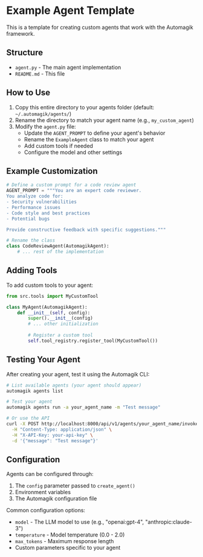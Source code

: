 # Example Agent Template

This is a template for creating custom agents that work with the Automagik framework.

## Structure

- `agent.py` - The main agent implementation
- `README.md` - This file

## How to Use

1. Copy this entire directory to your agents folder (default: `~/.automagik/agents/`)
2. Rename the directory to match your agent name (e.g., `my_custom_agent`)
3. Modify the `agent.py` file:
   - Update the `AGENT_PROMPT` to define your agent's behavior
   - Rename the `ExampleAgent` class to match your agent
   - Add custom tools if needed
   - Configure the model and other settings

## Example Customization

```python
# Define a custom prompt for a code review agent
AGENT_PROMPT = """You are an expert code reviewer.
You analyze code for:
- Security vulnerabilities
- Performance issues
- Code style and best practices
- Potential bugs

Provide constructive feedback with specific suggestions."""

# Rename the class
class CodeReviewAgent(AutomagikAgent):
    # ... rest of the implementation
```

## Adding Tools

To add custom tools to your agent:

```python
from src.tools import MyCustomTool

class MyAgent(AutomagikAgent):
    def __init__(self, config):
        super().__init__(config)
        # ... other initialization
        
        # Register a custom tool
        self.tool_registry.register_tool(MyCustomTool())
```

## Testing Your Agent

After creating your agent, test it using the Automagik CLI:

```bash
# List available agents (your agent should appear)
automagik agents list

# Test your agent
automagik agents run -a your_agent_name -m "Test message"

# Or use the API
curl -X POST http://localhost:8000/api/v1/agents/your_agent_name/invoke \
  -H "Content-Type: application/json" \
  -H "X-API-Key: your-api-key" \
  -d '{"message": "Test message"}'
```

## Configuration

Agents can be configured through:
1. The `config` parameter passed to `create_agent()`
2. Environment variables
3. The Automagik configuration file

Common configuration options:
- `model` - The LLM model to use (e.g., "openai:gpt-4", "anthropic:claude-3")
- `temperature` - Model temperature (0.0 - 2.0)
- `max_tokens` - Maximum response length
- Custom parameters specific to your agent